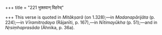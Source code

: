 +++
title = "221 भुक्तवान् विहरेच्"

+++
This verse is quoted in *Mitākṣarā* (on 1.328);—in *Madanapārijāta* (p.
224);—in *Vīramitrodaya* (Rājanīti, p. 167),—in *Nītimayūkha* (p.
51);—and in *Nṛsiṃhaprasāda* (Āhnika, p. 36a).


